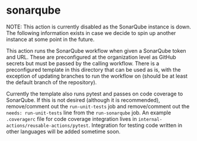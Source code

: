 # sonarqube

NOTE: This action is currently disabled as the SonarQube instance is down. The following information exists in case we decide to spin up another instance at some point in the future.

This action runs the SonarQube workflow when given a SonarQube token and URL. These are preconfigured at the organization level as GitHub secrets but must be passed by the calling workflow. There is a preconfigured template in this directory that can be used as is, with the exception of updating branches to run the workflow on (should be at least the default branch of the repository).

Currently the template also runs pytest and passes on code coverage to SonarQube. If this is not desired (although it is recommended), remove/comment out the `run-unit-tests` job and remove/comment out the `needs: run-unit-tests` line from the `run-sonarqube` job. An example `.coveragerc` file for code coverage integration lives in `internal-actions/reusable-actions/pytest`. Integration for testing code written in other languages will be added sometime soon.
